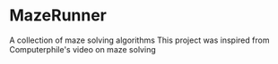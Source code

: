 # MazeRunner
 A collection of maze solving algorithms
 This project was inspired from Computerphile's video on maze solving
